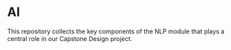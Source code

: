 # AI
This repository collects the key components of the NLP module that plays a central role in our Capstone Design project.
